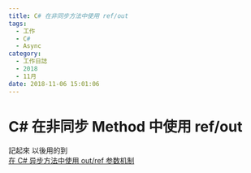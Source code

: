 ```yaml
---
title: C# 在非同步方法中使用 ref/out
tags:
  - 工作
  - C#
  - Async
category:
  - 工作日誌
  - 2018
  - 11月
date: 2018-11-06 15:01:06
---
```

# C# 在非同步 Method 中使用 ref/out #

記起來 以後用的到  
[在 C# 异步方法中使用 out/ref 参数机制](https://blog.csdn.net/cheer_cheer/article/details/52107328)  